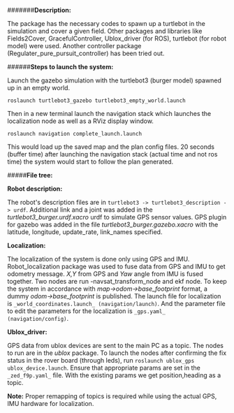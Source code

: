 #######**Description:**

The package has the necessary codes to spawn up a turtlebot in the simulation and cover a given field. Other packages and libraries like Fields2Cover, GracefulController, Ublox_driver (for ROS), turtlebot (for robot model) were used. Another controller package (Regulater_pure_pursuit_controller) has been tried out.

######**Steps to launch the system:**

Launch the gazebo simulation with the turtlebot3 (burger model) spawned up in an empty world.

`roslaunch turtlebot3_gazebo turtlebot3_empty_world.launch`

Then in a new terminal launch the navigation stack which launches the localization node as well as a RViz display window.

`roslaunch navigation complete_launch.launch`

This would load up the saved map and the plan config files. 20 seconds (buffer time) after launching the navigation stack (actual time and not ros time) the system would start to follow the plan generated.  

#####**File tree:**

**Robot description:**

The robot's description files are in `turtlebot3 -> turtlebot3_description -> urdf`. Additional link and a joint was added in the _turtlebot3_burger.urdf.xacro_ urdf to simulate GPS sensor values. GPS plugin for gazebo was added in the file _turtlebot3_burger.gazebo.xacro_ with the latitude, longitude, update_rate, link_names specified.

**Localization:**

The localization of the system is done only using GPS and IMU. Robot_localization package was used to fuse data from GPS and IMU to get odometry message. _X,Y_ from GPS and _Yaw_ angle from IMU is fused together. Two nodes are run -navsat_transform_node and ekf node. To keep the system in accordance with _map->odom->base_footprint_ format, a dummy _odom->base_footprint_ is published. The launch file for localization is `_world_coordinates.launch_ (navigation/launch)`. And the parameter file to edit the parameters for the localization is `_gps.yaml_ (navigation/config)`.

**Ublox_driver:**

GPS data from ublox devices are sent to the main PC as a topic. The nodes to run are in the _ublox_ package. To launch the nodes after confirming the fix status in the rover board (through leds), run  `roslaunch ublox_gps ublox_device.launch`. Ensure that appropriate params are set in the `_zed_f9p.yaml_` file. With the existing params we get position,heading as a topic.

**Note:** Proper remapping of topics is required while using the actual GPS, IMU hardware for localization.
